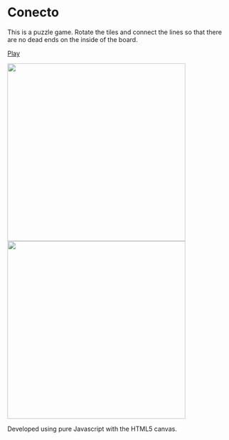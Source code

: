 Conecto
=======

This is a puzzle game. Rotate the tiles and connect the lines so that there are no dead ends on the inside of the board.

[Play](https://justinkrol.github.io/Conecto)

<span>
  <img src="https://user-images.githubusercontent.com/4921652/108273419-8d28b400-7141-11eb-9eba-cd6d9502172e.png" height=400>
  <img src="https://user-images.githubusercontent.com/4921652/108274092-6e76ed00-7142-11eb-87ce-49bbcdbf45ef.png" height=400>
</span>

Developed using pure Javascript with the HTML5 canvas.
